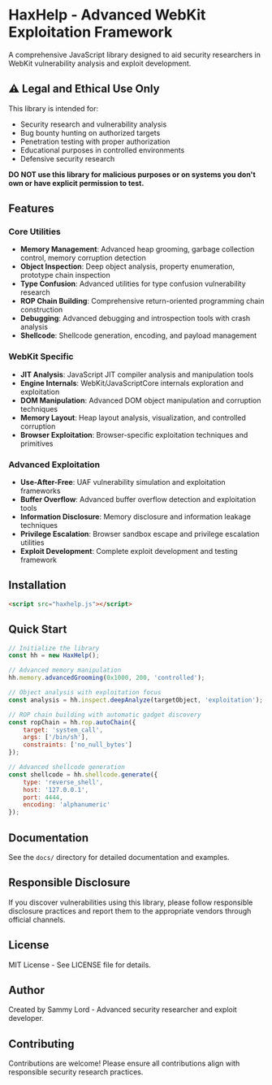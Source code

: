 # HaxHelp - Advanced WebKit Exploitation Framework

A comprehensive JavaScript library designed to aid security researchers in WebKit vulnerability analysis and exploit development.

## ⚠️ Legal and Ethical Use Only

This library is intended for:
- Security research and vulnerability analysis
- Bug bounty hunting on authorized targets
- Penetration testing with proper authorization
- Educational purposes in controlled environments
- Defensive security research

**DO NOT use this library for malicious purposes or on systems you don't own or have explicit permission to test.**

## Features

### Core Utilities
- **Memory Management**: Advanced heap grooming, garbage collection control, memory corruption detection
- **Object Inspection**: Deep object analysis, property enumeration, prototype chain inspection
- **Type Confusion**: Advanced utilities for type confusion vulnerability research
- **ROP Chain Building**: Comprehensive return-oriented programming chain construction
- **Debugging**: Advanced debugging and introspection tools with crash analysis
- **Shellcode**: Shellcode generation, encoding, and payload management

### WebKit Specific
- **JIT Analysis**: JavaScript JIT compiler analysis and manipulation tools
- **Engine Internals**: WebKit/JavaScriptCore internals exploration and exploitation
- **DOM Manipulation**: Advanced DOM object manipulation and corruption techniques
- **Memory Layout**: Heap layout analysis, visualization, and controlled corruption
- **Browser Exploitation**: Browser-specific exploitation techniques and primitives

### Advanced Exploitation
- **Use-After-Free**: UAF vulnerability simulation and exploitation frameworks
- **Buffer Overflow**: Advanced buffer overflow detection and exploitation tools
- **Information Disclosure**: Memory disclosure and information leakage techniques
- **Privilege Escalation**: Browser sandbox escape and privilege escalation utilities
- **Exploit Development**: Complete exploit development and testing framework

## Installation

```html
<script src="haxhelp.js"></script>
```

## Quick Start

```javascript
// Initialize the library
const hh = new HaxHelp();

// Advanced memory manipulation
hh.memory.advancedGrooming(0x1000, 200, 'controlled');

// Object analysis with exploitation focus
const analysis = hh.inspect.deepAnalyze(targetObject, 'exploitation');

// ROP chain building with automatic gadget discovery
const ropChain = hh.rop.autoChain({
    target: 'system_call',
    args: ['/bin/sh'],
    constraints: ['no_null_bytes']
});

// Advanced shellcode generation
const shellcode = hh.shellcode.generate({
    type: 'reverse_shell',
    host: '127.0.0.1',
    port: 4444,
    encoding: 'alphanumeric'
});
```

## Documentation

See the `docs/` directory for detailed documentation and examples.

## Responsible Disclosure

If you discover vulnerabilities using this library, please follow responsible disclosure practices and report them to the appropriate vendors through official channels.

## License

MIT License - See LICENSE file for details.

## Author

Created by Sammy Lord - Advanced security researcher and exploit developer.

## Contributing

Contributions are welcome! Please ensure all contributions align with responsible security research practices. 
